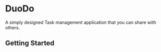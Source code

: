 # DuoDo

A simply designed Task management application that you can share with others.

## Getting Started
